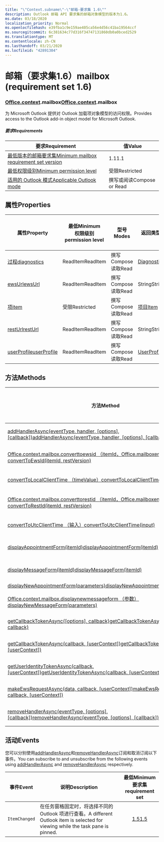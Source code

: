```yaml
---
title: "\"Context.subname\"-\"邮箱-要求集 1.6\""
description: Outlook 邮箱 API 要求集的邮箱对象模型的版本为1.6。
ms.date: 03/18/2020
localization_priority: Normal
ms.openlocfilehash: e39fba1c9e159ae405ca56e4d56c41ba19564ccf
ms.sourcegitcommit: 6c381634c77d316f34747131860db0a0bced2529
ms.translationtype: MT
ms.contentlocale: zh-CN
ms.lasthandoff: 03/21/2020
ms.locfileid: "42891304"
---
```

# <a name="mailbox-requirement-set-16"></a><span data-ttu-id="12528-103">邮箱（要求集1.6）</span><span class="sxs-lookup"><span data-stu-id="12528-103">mailbox (requirement set 1.6)</span></span>

### <a name="officecontextmailbox"></a><span data-ttu-id="12528-104">[Office](office.md)[.context](office.context.md).mailbox</span><span class="sxs-lookup"><span data-stu-id="12528-104">[Office](office.md)[.context](office.context.md).mailbox</span></span>

<span data-ttu-id="12528-105">为 Microsoft Outlook 提供对 Outlook 加载项对象模型的访问权限。</span><span class="sxs-lookup"><span data-stu-id="12528-105">Provides access to the Outlook add-in object model for Microsoft Outlook.</span></span>

##### <a name="requirements"></a><span data-ttu-id="12528-106">要求</span><span class="sxs-lookup"><span data-stu-id="12528-106">Requirements</span></span>

|<span data-ttu-id="12528-107">要求</span><span class="sxs-lookup"><span data-stu-id="12528-107">Requirement</span></span>| <span data-ttu-id="12528-108">值</span><span class="sxs-lookup"><span data-stu-id="12528-108">Value</span></span>|
|---|---|
|[<span data-ttu-id="12528-109">最低版本的邮箱要求集</span><span class="sxs-lookup"><span data-stu-id="12528-109">Minimum mailbox requirement set version</span></span>](../../requirement-sets/outlook-api-requirement-sets.md)| <span data-ttu-id="12528-110">1.1</span><span class="sxs-lookup"><span data-stu-id="12528-110">1.1</span></span>|
|[<span data-ttu-id="12528-111">最低权限级别</span><span class="sxs-lookup"><span data-stu-id="12528-111">Minimum permission level</span></span>](../../../outlook/understanding-outlook-add-in-permissions.md)| <span data-ttu-id="12528-112">受限</span><span class="sxs-lookup"><span data-stu-id="12528-112">Restricted</span></span>|
|[<span data-ttu-id="12528-113">适用的 Outlook 模式</span><span class="sxs-lookup"><span data-stu-id="12528-113">Applicable Outlook mode</span></span>](../../../outlook/outlook-add-ins-overview.md#extension-points)| <span data-ttu-id="12528-114">撰写或阅读</span><span class="sxs-lookup"><span data-stu-id="12528-114">Compose or Read</span></span>|

## <a name="properties"></a><span data-ttu-id="12528-115">属性</span><span class="sxs-lookup"><span data-stu-id="12528-115">Properties</span></span>

| <span data-ttu-id="12528-116">属性</span><span class="sxs-lookup"><span data-stu-id="12528-116">Property</span></span> | <span data-ttu-id="12528-117">最低</span><span class="sxs-lookup"><span data-stu-id="12528-117">Minimum</span></span><br><span data-ttu-id="12528-118">权限级别</span><span class="sxs-lookup"><span data-stu-id="12528-118">permission level</span></span> | <span data-ttu-id="12528-119">型号</span><span class="sxs-lookup"><span data-stu-id="12528-119">Modes</span></span> | <span data-ttu-id="12528-120">返回类型</span><span class="sxs-lookup"><span data-stu-id="12528-120">Return type</span></span> | <span data-ttu-id="12528-121">最低</span><span class="sxs-lookup"><span data-stu-id="12528-121">Minimum</span></span><br><span data-ttu-id="12528-122">要求集</span><span class="sxs-lookup"><span data-stu-id="12528-122">requirement set</span></span> |
|---|---|---|---|:---:|
| [<span data-ttu-id="12528-123">过程</span><span class="sxs-lookup"><span data-stu-id="12528-123">diagnostics</span></span>](/javascript/api/outlook/office.mailbox?view=outlook-js-1.6#diagnostics) | <span data-ttu-id="12528-124">ReadItem</span><span class="sxs-lookup"><span data-stu-id="12528-124">ReadItem</span></span> | <span data-ttu-id="12528-125">撰写</span><span class="sxs-lookup"><span data-stu-id="12528-125">Compose</span></span><br><span data-ttu-id="12528-126">读取</span><span class="sxs-lookup"><span data-stu-id="12528-126">Read</span></span> | [<span data-ttu-id="12528-127">Diagnostics</span><span class="sxs-lookup"><span data-stu-id="12528-127">Diagnostics</span></span>](/javascript/api/outlook/office.diagnostics?view=outlook-js-1.6) | [<span data-ttu-id="12528-128">1.1</span><span class="sxs-lookup"><span data-stu-id="12528-128">1.1</span></span>](../requirement-set-1.1/outlook-requirement-set-1.1.md) |
| [<span data-ttu-id="12528-129">ewsUrl</span><span class="sxs-lookup"><span data-stu-id="12528-129">ewsUrl</span></span>](/javascript/api/outlook/office.mailbox?view=outlook-js-1.6#ewsurl) | <span data-ttu-id="12528-130">ReadItem</span><span class="sxs-lookup"><span data-stu-id="12528-130">ReadItem</span></span> | <span data-ttu-id="12528-131">撰写</span><span class="sxs-lookup"><span data-stu-id="12528-131">Compose</span></span><br><span data-ttu-id="12528-132">读取</span><span class="sxs-lookup"><span data-stu-id="12528-132">Read</span></span> | <span data-ttu-id="12528-133">String</span><span class="sxs-lookup"><span data-stu-id="12528-133">String</span></span> | [<span data-ttu-id="12528-134">1.1</span><span class="sxs-lookup"><span data-stu-id="12528-134">1.1</span></span>](../requirement-set-1.1/outlook-requirement-set-1.1.md) |
| [<span data-ttu-id="12528-135">项</span><span class="sxs-lookup"><span data-stu-id="12528-135">item</span></span>](office.context.mailbox.item.md) | <span data-ttu-id="12528-136">受限</span><span class="sxs-lookup"><span data-stu-id="12528-136">Restricted</span></span> | <span data-ttu-id="12528-137">撰写</span><span class="sxs-lookup"><span data-stu-id="12528-137">Compose</span></span><br><span data-ttu-id="12528-138">读取</span><span class="sxs-lookup"><span data-stu-id="12528-138">Read</span></span> | [<span data-ttu-id="12528-139">项目</span><span class="sxs-lookup"><span data-stu-id="12528-139">Item</span></span>](/javascript/api/outlook/office.item?view=outlook-js-1.6) | [<span data-ttu-id="12528-140">1.1</span><span class="sxs-lookup"><span data-stu-id="12528-140">1.1</span></span>](../requirement-set-1.1/outlook-requirement-set-1.1.md) |
| [<span data-ttu-id="12528-141">restUrl</span><span class="sxs-lookup"><span data-stu-id="12528-141">restUrl</span></span>](/javascript/api/outlook/office.mailbox?view=outlook-js-1.6#resturl) | <span data-ttu-id="12528-142">ReadItem</span><span class="sxs-lookup"><span data-stu-id="12528-142">ReadItem</span></span> | <span data-ttu-id="12528-143">撰写</span><span class="sxs-lookup"><span data-stu-id="12528-143">Compose</span></span><br><span data-ttu-id="12528-144">读取</span><span class="sxs-lookup"><span data-stu-id="12528-144">Read</span></span> | <span data-ttu-id="12528-145">String</span><span class="sxs-lookup"><span data-stu-id="12528-145">String</span></span> | [<span data-ttu-id="12528-146">1.5</span><span class="sxs-lookup"><span data-stu-id="12528-146">1.5</span></span>](../requirement-set-1.5/outlook-requirement-set-1.5.md) |
| [<span data-ttu-id="12528-147">userProfile</span><span class="sxs-lookup"><span data-stu-id="12528-147">userProfile</span></span>](/javascript/api/outlook/office.mailbox?view=outlook-js-1.5#userprofile) | <span data-ttu-id="12528-148">ReadItem</span><span class="sxs-lookup"><span data-stu-id="12528-148">ReadItem</span></span> | <span data-ttu-id="12528-149">撰写</span><span class="sxs-lookup"><span data-stu-id="12528-149">Compose</span></span><br><span data-ttu-id="12528-150">读取</span><span class="sxs-lookup"><span data-stu-id="12528-150">Read</span></span> | [<span data-ttu-id="12528-151">UserProfile</span><span class="sxs-lookup"><span data-stu-id="12528-151">UserProfile</span></span>](/javascript/api/outlook/office.userprofile?view=outlook-js-1.6) | [<span data-ttu-id="12528-152">1.1</span><span class="sxs-lookup"><span data-stu-id="12528-152">1.1</span></span>](../requirement-set-1.1/outlook-requirement-set-1.1.md) |

## <a name="methods"></a><span data-ttu-id="12528-153">方法</span><span class="sxs-lookup"><span data-stu-id="12528-153">Methods</span></span>

| <span data-ttu-id="12528-154">方法</span><span class="sxs-lookup"><span data-stu-id="12528-154">Method</span></span> | <span data-ttu-id="12528-155">最低</span><span class="sxs-lookup"><span data-stu-id="12528-155">Minimum</span></span><br><span data-ttu-id="12528-156">权限级别</span><span class="sxs-lookup"><span data-stu-id="12528-156">permission level</span></span> | <span data-ttu-id="12528-157">型号</span><span class="sxs-lookup"><span data-stu-id="12528-157">Modes</span></span> | <span data-ttu-id="12528-158">最低</span><span class="sxs-lookup"><span data-stu-id="12528-158">Minimum</span></span><br><span data-ttu-id="12528-159">要求集</span><span class="sxs-lookup"><span data-stu-id="12528-159">requirement set</span></span> |
|---|---|---|:---:|
| <span data-ttu-id="12528-160">[addHandlerAsync(eventType, handler, [options], [callback])](/javascript/api/outlook/office.mailbox?view=outlook-js-1.6#addhandlerasync-eventtype--handler--options--callback-)</span><span class="sxs-lookup"><span data-stu-id="12528-160">[addHandlerAsync(eventType, handler, [options], [callback])](/javascript/api/outlook/office.mailbox?view=outlook-js-1.6#addhandlerasync-eventtype--handler--options--callback-)</span></span> | <span data-ttu-id="12528-161">ReadItem</span><span class="sxs-lookup"><span data-stu-id="12528-161">ReadItem</span></span> | <span data-ttu-id="12528-162">撰写</span><span class="sxs-lookup"><span data-stu-id="12528-162">Compose</span></span><br><span data-ttu-id="12528-163">读取</span><span class="sxs-lookup"><span data-stu-id="12528-163">Read</span></span> | [<span data-ttu-id="12528-164">1.5</span><span class="sxs-lookup"><span data-stu-id="12528-164">1.5</span></span>](../requirement-set-1.5/outlook-requirement-set-1.5.md) |
| [<span data-ttu-id="12528-165">Office.context.mailbox.converttoewsid （itemId，Office.mailboxenums.restversion）</span><span class="sxs-lookup"><span data-stu-id="12528-165">convertToEwsId(itemId, restVersion)</span></span>](/javascript/api/outlook/office.mailbox?view=outlook-js-1.6#converttoewsid-itemid--restversion-) | <span data-ttu-id="12528-166">受限</span><span class="sxs-lookup"><span data-stu-id="12528-166">Restricted</span></span> | <span data-ttu-id="12528-167">撰写</span><span class="sxs-lookup"><span data-stu-id="12528-167">Compose</span></span><br><span data-ttu-id="12528-168">读取</span><span class="sxs-lookup"><span data-stu-id="12528-168">Read</span></span> | [<span data-ttu-id="12528-169">1.3</span><span class="sxs-lookup"><span data-stu-id="12528-169">1.3</span></span>](../requirement-set-1.3/outlook-requirement-set-1.3.md) |
| [<span data-ttu-id="12528-170">convertToLocalClientTime （timeValue）</span><span class="sxs-lookup"><span data-stu-id="12528-170">convertToLocalClientTime(timeValue)</span></span>](/javascript/api/outlook/office.mailbox?view=outlook-js-1.6#converttolocalclienttime-timevalue-) | <span data-ttu-id="12528-171">ReadItem</span><span class="sxs-lookup"><span data-stu-id="12528-171">ReadItem</span></span> | <span data-ttu-id="12528-172">撰写</span><span class="sxs-lookup"><span data-stu-id="12528-172">Compose</span></span><br><span data-ttu-id="12528-173">读取</span><span class="sxs-lookup"><span data-stu-id="12528-173">Read</span></span> | [<span data-ttu-id="12528-174">1.1</span><span class="sxs-lookup"><span data-stu-id="12528-174">1.1</span></span>](../requirement-set-1.1/outlook-requirement-set-1.1.md) |
| [<span data-ttu-id="12528-175">Office.context.mailbox.converttorestid （itemId，Office.mailboxenums.restversion）</span><span class="sxs-lookup"><span data-stu-id="12528-175">convertToRestId(itemId, restVersion)</span></span>](/javascript/api/outlook/office.mailbox?view=outlook-js-1.6#converttorestid-itemid--restversion-) | <span data-ttu-id="12528-176">受限</span><span class="sxs-lookup"><span data-stu-id="12528-176">Restricted</span></span> | <span data-ttu-id="12528-177">撰写</span><span class="sxs-lookup"><span data-stu-id="12528-177">Compose</span></span><br><span data-ttu-id="12528-178">读取</span><span class="sxs-lookup"><span data-stu-id="12528-178">Read</span></span> | [<span data-ttu-id="12528-179">1.3</span><span class="sxs-lookup"><span data-stu-id="12528-179">1.3</span></span>](../requirement-set-1.3/outlook-requirement-set-1.3.md) |
| [<span data-ttu-id="12528-180">convertToUtcClientTime （输入）</span><span class="sxs-lookup"><span data-stu-id="12528-180">convertToUtcClientTime(input)</span></span>](/javascript/api/outlook/office.mailbox?view=outlook-js-1.6#converttoutcclienttime-input-) | <span data-ttu-id="12528-181">ReadItem</span><span class="sxs-lookup"><span data-stu-id="12528-181">ReadItem</span></span> | <span data-ttu-id="12528-182">撰写</span><span class="sxs-lookup"><span data-stu-id="12528-182">Compose</span></span><br><span data-ttu-id="12528-183">读取</span><span class="sxs-lookup"><span data-stu-id="12528-183">Read</span></span> | [<span data-ttu-id="12528-184">1.1</span><span class="sxs-lookup"><span data-stu-id="12528-184">1.1</span></span>](../requirement-set-1.1/outlook-requirement-set-1.1.md) |
| [<span data-ttu-id="12528-185">displayAppointmentForm(itemId)</span><span class="sxs-lookup"><span data-stu-id="12528-185">displayAppointmentForm(itemId)</span></span>](/javascript/api/outlook/office.mailbox?view=outlook-js-1.6#displayappointmentform-itemid-) | <span data-ttu-id="12528-186">ReadItem</span><span class="sxs-lookup"><span data-stu-id="12528-186">ReadItem</span></span> | <span data-ttu-id="12528-187">撰写</span><span class="sxs-lookup"><span data-stu-id="12528-187">Compose</span></span><br><span data-ttu-id="12528-188">读取</span><span class="sxs-lookup"><span data-stu-id="12528-188">Read</span></span> | [<span data-ttu-id="12528-189">1.1</span><span class="sxs-lookup"><span data-stu-id="12528-189">1.1</span></span>](../requirement-set-1.1/outlook-requirement-set-1.1.md) |
| [<span data-ttu-id="12528-190">displayMessageForm(itemId)</span><span class="sxs-lookup"><span data-stu-id="12528-190">displayMessageForm(itemId)</span></span>](/javascript/api/outlook/office.mailbox?view=outlook-js-1.6#displaymessageform-itemid-) | <span data-ttu-id="12528-191">ReadItem</span><span class="sxs-lookup"><span data-stu-id="12528-191">ReadItem</span></span> | <span data-ttu-id="12528-192">撰写</span><span class="sxs-lookup"><span data-stu-id="12528-192">Compose</span></span><br><span data-ttu-id="12528-193">读取</span><span class="sxs-lookup"><span data-stu-id="12528-193">Read</span></span> | [<span data-ttu-id="12528-194">1.1</span><span class="sxs-lookup"><span data-stu-id="12528-194">1.1</span></span>](../requirement-set-1.1/outlook-requirement-set-1.1.md) |
| [<span data-ttu-id="12528-195">displayNewAppointmentForm(parameters)</span><span class="sxs-lookup"><span data-stu-id="12528-195">displayNewAppointmentForm(parameters)</span></span>](/javascript/api/outlook/office.mailbox?view=outlook-js-1.6#displaynewappointmentform-parameters-) | <span data-ttu-id="12528-196">ReadItem</span><span class="sxs-lookup"><span data-stu-id="12528-196">ReadItem</span></span> | <span data-ttu-id="12528-197">读取</span><span class="sxs-lookup"><span data-stu-id="12528-197">Read</span></span> | [<span data-ttu-id="12528-198">1.1</span><span class="sxs-lookup"><span data-stu-id="12528-198">1.1</span></span>](../requirement-set-1.1/outlook-requirement-set-1.1.md) |
| [<span data-ttu-id="12528-199">Office.context.mailbox.displaynewmessageform （参数）</span><span class="sxs-lookup"><span data-stu-id="12528-199">displayNewMessageForm(parameters)</span></span>](/javascript/api/outlook/office.mailbox?view=outlook-js-1.6#displaynewmessageform-parameters-) | <span data-ttu-id="12528-200">ReadItem</span><span class="sxs-lookup"><span data-stu-id="12528-200">ReadItem</span></span> | <span data-ttu-id="12528-201">撰写</span><span class="sxs-lookup"><span data-stu-id="12528-201">Compose</span></span><br><span data-ttu-id="12528-202">读取</span><span class="sxs-lookup"><span data-stu-id="12528-202">Read</span></span> | [<span data-ttu-id="12528-203">1.6</span><span class="sxs-lookup"><span data-stu-id="12528-203">1.6</span></span>](../requirement-set-1.6/outlook-requirement-set-1.6.md) |
| <span data-ttu-id="12528-204">[getCallbackTokenAsync([options], callback)](/javascript/api/outlook/office.mailbox?view=outlook-js-1.6#getcallbacktokenasync-options--callback-)</span><span class="sxs-lookup"><span data-stu-id="12528-204">[getCallbackTokenAsync([options], callback)](/javascript/api/outlook/office.mailbox?view=outlook-js-1.6#getcallbacktokenasync-options--callback-)</span></span> | <span data-ttu-id="12528-205">ReadItem</span><span class="sxs-lookup"><span data-stu-id="12528-205">ReadItem</span></span> | <span data-ttu-id="12528-206">撰写</span><span class="sxs-lookup"><span data-stu-id="12528-206">Compose</span></span><br><span data-ttu-id="12528-207">读取</span><span class="sxs-lookup"><span data-stu-id="12528-207">Read</span></span> | [<span data-ttu-id="12528-208">1.5</span><span class="sxs-lookup"><span data-stu-id="12528-208">1.5</span></span>](../requirement-set-1.5/outlook-requirement-set-1.5.md) |
| <span data-ttu-id="12528-209">[getCallbackTokenAsync(callback, [userContext])](/javascript/api/outlook/office.mailbox?view=outlook-js-1.6#getcallbacktokenasync-callback--usercontext-)</span><span class="sxs-lookup"><span data-stu-id="12528-209">[getCallbackTokenAsync(callback, [userContext])](/javascript/api/outlook/office.mailbox?view=outlook-js-1.6#getcallbacktokenasync-callback--usercontext-)</span></span> | <span data-ttu-id="12528-210">ReadItem</span><span class="sxs-lookup"><span data-stu-id="12528-210">ReadItem</span></span> | <span data-ttu-id="12528-211">撰写</span><span class="sxs-lookup"><span data-stu-id="12528-211">Compose</span></span><br><span data-ttu-id="12528-212">读取</span><span class="sxs-lookup"><span data-stu-id="12528-212">Read</span></span> | [<span data-ttu-id="12528-213">1.3</span><span class="sxs-lookup"><span data-stu-id="12528-213">1.3</span></span>](../requirement-set-1.3/outlook-requirement-set-1.3.md)<br>[<span data-ttu-id="12528-214">1.1</span><span class="sxs-lookup"><span data-stu-id="12528-214">1.1</span></span>](../requirement-set-1.1/outlook-requirement-set-1.1.md) |
| <span data-ttu-id="12528-215">[getUserIdentityTokenAsync(callback, [userContext])](/javascript/api/outlook/office.mailbox?view=outlook-js-1.6#getuseridentitytokenasync-callback--usercontext-)</span><span class="sxs-lookup"><span data-stu-id="12528-215">[getUserIdentityTokenAsync(callback, [userContext])](/javascript/api/outlook/office.mailbox?view=outlook-js-1.6#getuseridentitytokenasync-callback--usercontext-)</span></span> | <span data-ttu-id="12528-216">ReadItem</span><span class="sxs-lookup"><span data-stu-id="12528-216">ReadItem</span></span> | <span data-ttu-id="12528-217">撰写</span><span class="sxs-lookup"><span data-stu-id="12528-217">Compose</span></span><br><span data-ttu-id="12528-218">读取</span><span class="sxs-lookup"><span data-stu-id="12528-218">Read</span></span> | [<span data-ttu-id="12528-219">1.1</span><span class="sxs-lookup"><span data-stu-id="12528-219">1.1</span></span>](../requirement-set-1.1/outlook-requirement-set-1.1.md) |
| <span data-ttu-id="12528-220">[makeEwsRequestAsync(data, callback, [userContext])](/javascript/api/outlook/office.mailbox?view=outlook-js-1.6#makeewsrequestasync-data--callback--usercontext-)</span><span class="sxs-lookup"><span data-stu-id="12528-220">[makeEwsRequestAsync(data, callback, [userContext])](/javascript/api/outlook/office.mailbox?view=outlook-js-1.6#makeewsrequestasync-data--callback--usercontext-)</span></span> | <span data-ttu-id="12528-221">ReadWriteMailbox</span><span class="sxs-lookup"><span data-stu-id="12528-221">ReadWriteMailbox</span></span> | <span data-ttu-id="12528-222">撰写</span><span class="sxs-lookup"><span data-stu-id="12528-222">Compose</span></span><br><span data-ttu-id="12528-223">读取</span><span class="sxs-lookup"><span data-stu-id="12528-223">Read</span></span> | [<span data-ttu-id="12528-224">1.1</span><span class="sxs-lookup"><span data-stu-id="12528-224">1.1</span></span>](../requirement-set-1.1/outlook-requirement-set-1.1.md) |
| <span data-ttu-id="12528-225">[removeHandlerAsync(eventType, [options], [callback])](/javascript/api/outlook/office.mailbox?view=outlook-js-1.6#removehandlerasync-eventtype--options--callback-)</span><span class="sxs-lookup"><span data-stu-id="12528-225">[removeHandlerAsync(eventType, [options], [callback])](/javascript/api/outlook/office.mailbox?view=outlook-js-1.6#removehandlerasync-eventtype--options--callback-)</span></span> | <span data-ttu-id="12528-226">ReadItem</span><span class="sxs-lookup"><span data-stu-id="12528-226">ReadItem</span></span> | <span data-ttu-id="12528-227">撰写</span><span class="sxs-lookup"><span data-stu-id="12528-227">Compose</span></span><br><span data-ttu-id="12528-228">读取</span><span class="sxs-lookup"><span data-stu-id="12528-228">Read</span></span> | [<span data-ttu-id="12528-229">1.5</span><span class="sxs-lookup"><span data-stu-id="12528-229">1.5</span></span>](../requirement-set-1.5/outlook-requirement-set-1.5.md) |

## <a name="events"></a><span data-ttu-id="12528-230">活动</span><span class="sxs-lookup"><span data-stu-id="12528-230">Events</span></span>

<span data-ttu-id="12528-231">您可以分别使用[addHandlerAsync](/javascript/api/outlook/office.mailbox?view=outlook-js-1.6#addhandlerasync-eventtype--handler--options--callback-)和[removeHandlerAsync](/javascript/api/outlook/office.mailbox?view=outlook-js-1.6#removehandlerasync-eventtype--options--callback-)订阅和取消订阅以下事件。</span><span class="sxs-lookup"><span data-stu-id="12528-231">You can subscribe to and unsubscribe from the following events using [addHandlerAsync](/javascript/api/outlook/office.mailbox?view=outlook-js-1.6#addhandlerasync-eventtype--handler--options--callback-) and [removeHandlerAsync](/javascript/api/outlook/office.mailbox?view=outlook-js-1.6#removehandlerasync-eventtype--options--callback-) respectively.</span></span>

| <span data-ttu-id="12528-232">事件</span><span class="sxs-lookup"><span data-stu-id="12528-232">Event</span></span> | <span data-ttu-id="12528-233">说明</span><span class="sxs-lookup"><span data-stu-id="12528-233">Description</span></span> | <span data-ttu-id="12528-234">最低</span><span class="sxs-lookup"><span data-stu-id="12528-234">Minimum</span></span><br><span data-ttu-id="12528-235">要求集</span><span class="sxs-lookup"><span data-stu-id="12528-235">requirement set</span></span> |
|---|---|:---:|
|`ItemChanged`| <span data-ttu-id="12528-236">在任务窗格固定时，将选择不同的 Outlook 项进行查看。</span><span class="sxs-lookup"><span data-stu-id="12528-236">A different Outlook item is selected for viewing while the task pane is pinned.</span></span> | [<span data-ttu-id="12528-237">1.5</span><span class="sxs-lookup"><span data-stu-id="12528-237">1.5</span></span>](../requirement-set-1.5/outlook-requirement-set-1.5.md) |
